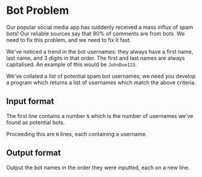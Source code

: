 # Bot Problem

Our popular social media app has suddenly received a mass influx of spam bots! Our reliable sources say that 90% of comments are from bots. We need to fix this problem, and we need to fix it fast.

We've noticed a trend in the bot usernames: they always have a first name, last name, and 3 digits in that order. The first and last names are always capitalised. An example of this would be `JohnDoe123`.

We've collated a list of potential spam bot usernames, we need you develop a program which returns a list of usernames which match the above criteria.

## Input format

The first line contains a number `N` which is the number of usernames we've found as potential bots.

Proceeding this are `N` lines, each containing a username.

## Output format

Output the bot names in the order they were inputted, each on a new line.
